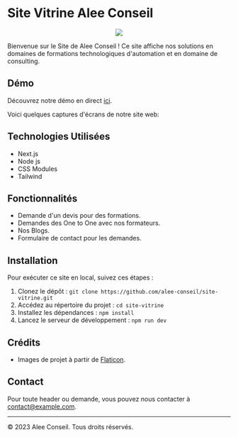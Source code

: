 # Site Vitrine Alee Conseil

<div align="center"><img src="https://i.ibb.co/XXT3608/logo.png" /></div>

Bienvenue sur le Site de Alee Conseil ! Ce site affiche nos solutions en domaines de formations technologiques d'automation et en domaine de consulting.

## Démo
Découvrez notre démo en direct [ici](https://www.aleeconseil.com).

Voici quelques captures d'écrans de notre site web:

## Technologies Utilisées
- Next.js
- Node js
- CSS Modules
- Tailwind

## Fonctionnalités
- Demande d'un devis pour des formations.
- Demandes des One to One avec nos formateurs.
- Nos Blogs.
- Formulaire de contact pour les demandes.

## Installation
Pour exécuter ce site en local, suivez ces étapes :

1. Clonez le dépôt : `git clone https://github.com/alee-conseil/site-vitrine.git`
2. Accédez au répertoire du projet : `cd site-vitrine`
3. Installez les dépendances : `npm install`
4. Lancez le serveur de développement : `npm run dev`

## Crédits
- Images de projet à partir de [Flaticon](https://www.flaticon.com).

## Contact

Pour toute header ou demande, vous pouvez nous contacter à contact@example.com.

---

© 2023 Alee Conseil. Tous droits réservés.
